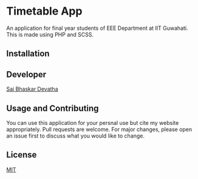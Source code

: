 # Timetable App

An application for final year students of EEE Department at IIT Guwahati. This is made using PHP and SCSS. 

## Installation



## Developer
[Sai Bhaskar Devatha](https://www.saibhaskardevatha.co.in/)

## Usage and Contributing
You can use this application for your persnal use but cite my website appropriately.
Pull requests are welcome. For major changes, please open an issue first to discuss what you would like to change.

## License
[MIT](https://choosealicense.com/licenses/mit/)